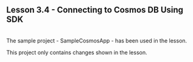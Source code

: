 ## Lesson 3.4 - Connecting to Cosmos DB Using SDK

<br/>
The sample project - SampleCosmosApp - has been used in the lesson.

This project only contains changes shown in the lesson.
    

    
